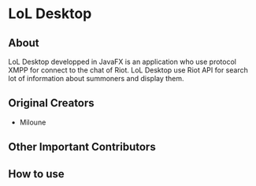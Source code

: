 # LoL Desktop
## About
LoL Desktop developped in JavaFX is an application who use protocol XMPP for connect to the chat of Riot.
LoL Desktop use Riot API for search lot of information about summoners and display them.

## Original Creators
* Miloune


## Other Important Contributors

## How to use
